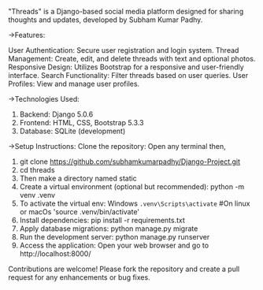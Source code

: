"Threads" is a Django-based social media platform designed for sharing thoughts and updates, developed by Subham Kumar Padhy.

->Features:

User Authentication: Secure user registration and login system.
Thread Management: Create, edit, and delete threads with text and optional photos.
Responsive Design: Utilizes Bootstrap for a responsive and user-friendly interface.
Search Functionality: Filter threads based on user queries.
User Profiles: View and manage user profiles.

->Technologies Used:
1. Backend: Django 5.0.6
2. Frontend: HTML, CSS, Bootstrap 5.3.3
3. Database: SQLite (development)

->Setup Instructions:
Clone the repository: Open any terminal then,
1. git clone https://github.com/subhamkumarpadhy/Django-Project.git
2. cd threads
3. Then make a directory named static
4. Create a virtual environment (optional but recommended): python -m venv .venv
5. To activate the virtual env: Windows `.venv\Scripts\activate` #On linux or macOs 'source .venv/bin/activate'
6. Install dependencies: pip install -r requirements.txt
7. Apply database migrations: python manage.py migrate
8. Run the development server: python manage.py runserver
9. Access the application: Open your web browser and go to http://localhost:8000/

Contributions are welcome! Please fork the repository and create a pull request for any enhancements or bug fixes.
